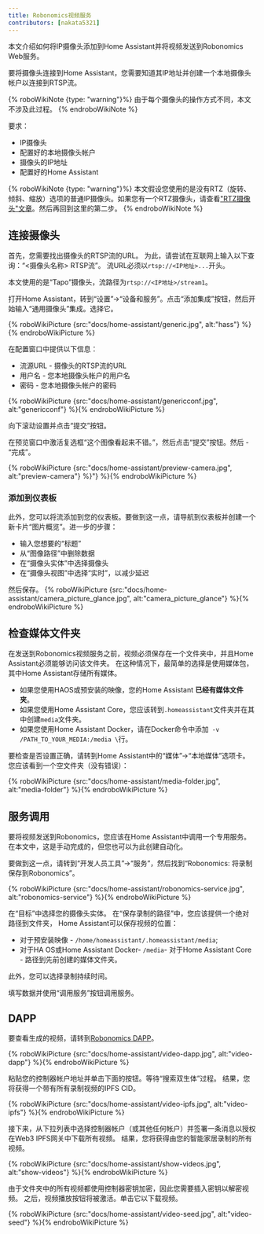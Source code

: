 ```yaml
---
title: Robonomics视频服务
contributors: [nakata5321]
---
```


本文介绍如何将IP摄像头添加到Home Assistant并将视频发送到Robonomics Web服务。

要将摄像头连接到Home Assistant，您需要知道其IP地址并创建一个本地摄像头帐户以连接到RTSP流。

{% roboWikiNote {type: "warning"}%} 由于每个摄像头的操作方式不同，本文不涉及此过程。 {% endroboWikiNote %}

要求：
- IP摄像头
- 配置好的本地摄像头帐户
- 摄像头的IP地址
- 配置好的Home Assistant

{% roboWikiNote {type: "warning"}%} 本文假设您使用的是没有RTZ（旋转、倾斜、缩放）选项的普通IP摄像头。如果您有一个RTZ摄像头，请查看["RTZ摄像头"文章](/docs/ptz-camera)。然后再回到这里的第二步。 {% endroboWikiNote %}

## 连接摄像头

首先，您需要找出摄像头的RTSP流的URL。
为此，请尝试在互联网上输入以下查询：“<摄像头名称> RTSP流”。
流URL必须以`rtsp://<IP地址>...`开头。

本文使用的是“Tapo”摄像头，流路径为`rtsp://<IP地址>/stream1`。

打开Home Assistant，转到“设置”->“设备和服务”。点击“添加集成”按钮，然后开始输入“通用摄像头”集成。选择它。

{% roboWikiPicture {src:"docs/home-assistant/generic.jpg", alt:"hass"} %}{% endroboWikiPicture %}

在配置窗口中提供以下信息：
- 流源URL - 摄像头的RTSP流的URL
- 用户名 - 您本地摄像头帐户的用户名
- 密码 - 您本地摄像头帐户的密码

{% roboWikiPicture {src:"docs/home-assistant/genericconf.jpg", alt:"genericconf"} %}{% endroboWikiPicture %}

向下滚动设置并点击“提交”按钮。

在预览窗口中激活复选框“这个图像看起来不错。”，然后点击“提交”按钮。然后 - “完成”。

{% roboWikiPicture {src:"docs/home-assistant/preview-camera.jpg", alt:"preview-camera"} %}"} %}{% endroboWikiPicture %}

### 添加到仪表板

此外，您可以将流添加到您的仪表板。要做到这一点，请导航到仪表板并创建一个新卡片“图片概览”。进一步的步骤：
- 输入您想要的“标题”
- 从“图像路径”中删除数据
- 在“摄像头实体”中选择摄像头
- 在“摄像头视图”中选择“实时”，以减少延迟

然后保存。
{% roboWikiPicture {src:"docs/home-assistant/camera_picture_glance.jpg", alt:"camera_picture_glance"} %}{% endroboWikiPicture %}


## 检查媒体文件夹

在发送到Robonomics视频服务之前，视频必须保存在一个文件夹中，并且Home Assistant必须能够访问该文件夹。
在这种情况下，最简单的选择是使用媒体包，其中Home Assistant存储所有媒体。

- 如果您使用HAOS或预安装的映像，您的Home Assistant **已经有媒体文件夹**。
- 如果您使用Home Assistant Core，您应该转到`.homeassistant`文件夹并在其中创建`media`文件夹。
- 如果您使用Home Assistant Docker，请在Docker命令中添加` -v /PATH_TO_YOUR_MEDIA:/media \`行。

要检查是否设置正确，请转到Home Assistant中的“媒体”->“本地媒体”选项卡。
您应该看到一个空文件夹（没有错误）：

{% roboWikiPicture {src:"docs/home-assistant/media-folder.jpg", alt:"media-folder"} %}{% endroboWikiPicture %}

## 服务调用

要将视频发送到Robonomics，您应该在Home Assistant中调用一个专用服务。
在本文中，这是手动完成的，但您也可以为此创建自动化。

要做到这一点，请转到“开发人员工具”->“服务”，然后找到“Robonomics: 将录制保存到Robonomics”。

{% roboWikiPicture {src:"docs/home-assistant/robonomics-service.jpg", alt:"robonomics-service"} %}{% endroboWikiPicture %}

在“目标”中选择您的摄像头实体。
在“保存录制的路径”中，您应该提供一个绝对路径到文件夹，
Home Assistant可以保存视频的位置：
- 对于预安装映像 - `/home/homeassistant/.homeassistant/media`;
- 对于HA OS或Home Assistant Docker- `/media`- 对于Home Assistant Core - 路径到先前创建的媒体文件夹。

此外，您可以选择录制持续时间。

填写数据并使用“调用服务”按钮调用服务。

## DAPP

要查看生成的视频，请转到[Robonomics DAPP](https://vol4tim.github.io/videostream/)。

{% roboWikiPicture {src:"docs/home-assistant/video-dapp.jpg", alt:"video-dapp"} %}{% endroboWikiPicture %}

粘贴您的控制器帐户地址并单击下面的按钮。等待“搜索双生体”过程。
结果，您将获得一个带有所有录制视频的IPFS CID。

{% roboWikiPicture {src:"docs/home-assistant/video-ipfs.jpg", alt:"video-ipfs"} %}{% endroboWikiPicture %}

接下来，从下拉列表中选择控制器帐户（或其他任何帐户）并签署一条消息以授权在Web3 IPFS网关中下载所有视频。
结果，您将获得由您的智能家居录制的所有视频。

{% roboWikiPicture {src:"docs/home-assistant/show-videos.jpg", alt:"show-videos"} %}{% endroboWikiPicture %}

由于文件夹中的所有视频都使用控制器密钥加密，因此您需要插入密钥以解密视频。
之后，视频播放按钮将被激活。单击它以下载视频。

{% roboWikiPicture {src:"docs/home-assistant/video-seed.jpg", alt:"video-seed"} %}{% endroboWikiPicture %}